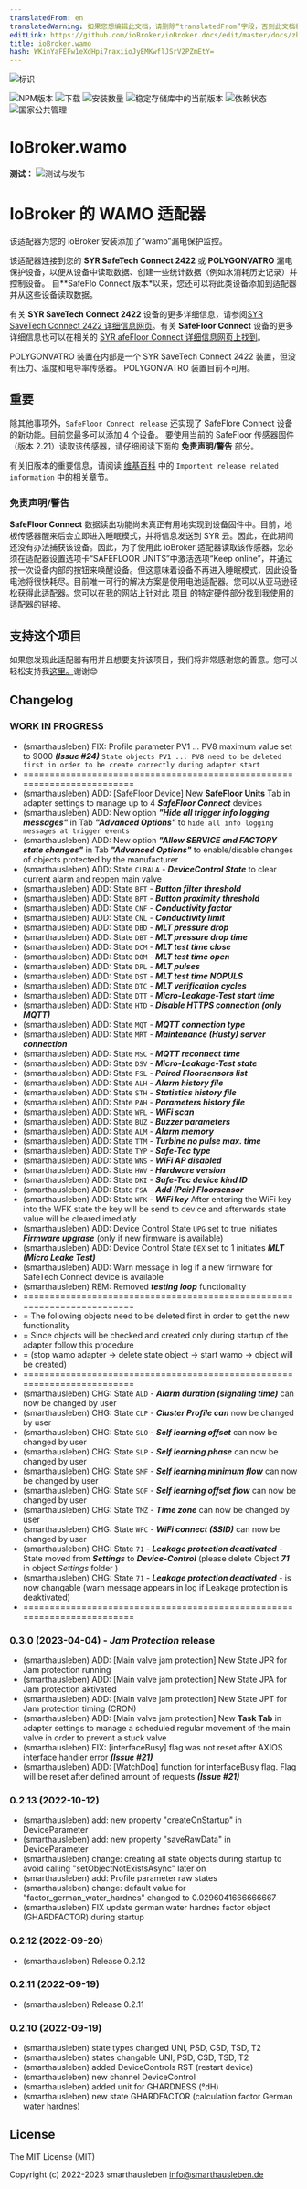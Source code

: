```yaml
---
translatedFrom: en
translatedWarning: 如果您想编辑此文档，请删除“translatedFrom”字段，否则此文档将再次自动翻译
editLink: https://github.com/ioBroker/ioBroker.docs/edit/master/docs/zh-cn/adapterref/iobroker.wamo/README.md
title: ioBroker.wamo
hash: WKinYaFEFw1eXdHpi7raxiioJyEMKwflJSrV2PZmEtY=
---
```

![标识](../../../en/adapterref/iobroker.wamo/admin/wamo.png)

![NPM版本](https://img.shields.io/npm/v/iobroker.wamo.svg)
![下载](https://img.shields.io/npm/dm/iobroker.wamo.svg)
![安装数量](https://iobroker.live/badges/wamo-installed.svg)
![稳定存储库中的当前版本](https://iobroker.live/badges/wamo-stable.svg)
![依赖状态](https://img.shields.io/david/smarthausleben/iobroker.wamo.svg)
![国家公共管理](https://nodei.co/npm/iobroker.wamo.png?downloads=true)

# IoBroker.wamo
**测试：** ![测试与发布](https://github.com/smarthausleben/ioBroker.wamo/workflows/Test%20and%20Release/badge.svg)

# IoBroker 的 WAMO 适配器
该适配器为您的 ioBroker 安装添加了“wamo”漏电保护监控。

该适配器连接到您的 **SYR SafeTech Connect 2422** 或 **POLYGONVATRO** 漏电保护设备，以便从设备中读取数据、创建一些统计数据（例如水消耗历史记录）并控制设备。
自**SafeFlo Connect 版本*以来，您还可以将此类设备添加到适配器并从这些设备读取数据。

有关 **SYR SaveTech Connect 2422** 设备的更多详细信息，请参阅[SYR SaveTech Connect 2422 详细信息网页](https://www.syr.de/de/Produkte/CB9D9A72-BC51-40CE-840E-73401981A519/SafeTech-Connect)。有关 **SafeFloor Connect** 设备的更多详细信息也可以在相关的 [SYR afeFloor Connect 详细信息网页上找到](https://www.syr.de/de/Produkte/699373BB-C8BE-4992-9CFA-2CB15A5A6166/SafeFloor-Connect#FocusContent)。

POLYGONVATRO 装置在内部是一个 SYR SaveTech Connect 2422 装置，但没有压力、温度和电导率传感器。 POLYGONVATRO 装置目前不可用。

## 重要
除其他事项外，`SafeFloor Connect release` 还实现了 SafeFlore Connect 设备的新功能。目前您最多可以添加 4 个设备。
要使用当前的 SafeFloor 传感器固件（版本 2.21）读取该传感器，请仔细阅读下面的 **免责声明/警告** 部分。

有关旧版本的重要信息，请阅读 [维基百科](https://github.com/smarthausleben/ioBroker.wamo/wiki/Importent-release-related-information) 中的 `Importent release related information` 中的相关章节。

### 免责声明/警告
**SafeFloor Connect** 数据读出功能尚未真正有用地实现到设备固件中。目前，地板传感器醒来后会立即进入睡眠模式，并将信息发送到 SYR 云。因此，在此期间还没有办法捕获该设备。因此，为了使用此 ioBroker 适配器读取该传感器，您必须在适配器设置选项卡“SAFEFLOOR UNITS”中激活选项“Keep online”，并通过按一次设备内部的按钮来唤醒设备。但这意味着设备不再进入睡眠模式，因此设备电池将很快耗尽。目前唯一可行的解决方案是使用电池适配器。您可以从亚马逊轻松获得此适配器。您可以在我的网站上针对此 [项目](https://smarthausleben.de/wasserwaechter/) 的特定硬件部分找到我使用的适配器的链接。

## 支持这个项目
如果您发现此适配器有用并且想要支持该项目，我们将非常感谢您的善意。您可以轻松支持我[这里。](https://www.paypal.com/paypalme/smarthausleben)谢谢😊

## Changelog
<!--
    Placeholder for the next version (at the beginning of the line):
    ### **WORK IN PROGRESS**

* ======================================================================== (max broad of READMR.md page )
-->

### **WORK IN PROGRESS**
* (smarthausleben) FIX: Profile parameter PV1 ... PV8 maximum value set to 9000 **_(Issue #24)_** `State objects PV1 ... PV8 need to be deleted first in order to be create correctly during adapter start`
* ========================================================================
* (smarthausleben) ADD: [SafeFloor Device] New **SafeFloor Units** Tab in adapter settings to manage up to 4 **_SafeFloor Connect_** devices
* (smarthausleben) ADD: New option **_"Hide all trigger info logging messages"_** in Tab **_"Advanced Options"_** to `hide all info logging messages at trigger events`
* (smarthausleben) ADD: New option **_"Allow SERVICE and FACTORY state changes"_** in Tab **_"Advanced Options"_** to enable/disable changes of objects protected by the manufacturer
* (smarthausleben) ADD: State `CLRALA` - **_DeviceControl State_** to clear current alarm and reopen main valve
* (smarthausleben) ADD: State `BFT` - **_Button filter threshold_**
* (smarthausleben) ADD: State `BPT` - **_Button proximity threshold_**
* (smarthausleben) ADD: State `CNF` - **_Conductivity factor_**
* (smarthausleben) ADD: State `CNL` - **_Conductivity limit_**
* (smarthausleben) ADD: State `DBD` - **_MLT pressure drop_**
* (smarthausleben) ADD: State `DBT` - **_MLT pressure drop time_**
* (smarthausleben) ADD: State `DCM` - **_MLT test time close_**
* (smarthausleben) ADD: State `DOM` - **_MLT test time open_**
* (smarthausleben) ADD: State `DPL` - **_MLT pulses_**
* (smarthausleben) ADD: State `DST` - **_MLT test time NOPULS_**
* (smarthausleben) ADD: State `DTC` - **_MLT verification cycles_**
* (smarthausleben) ADD: State `DTT` - **_Micro-Leakage-Test start time_**
* (smarthausleben) ADD: State `HTD` - **_Disable HTTPS connection (only MQTT)_**
* (smarthausleben) ADD: State `MQT` - **_MQTT connection type_**
* (smarthausleben) ADD: State `MRT` - **_Maintenance (Husty) server connection_**
* (smarthausleben) ADD: State `MSC` - **_MQTT reconnect time_**
* (smarthausleben) ADD: State `DSV` - **_Micro-Leakage-Test state_**
* (smarthausleben) ADD: State `FSL` - **_Paired Floorsensors list_**
* (smarthausleben) ADD: State `ALH` - **_Alarm history file_**
* (smarthausleben) ADD: State `STH` - **_Statistics history file_**
* (smarthausleben) ADD: State `PAH` - **_Parameters history file_**
* (smarthausleben) ADD: State `WFL` - **_WiFi scan_**
* (smarthausleben) ADD: State `BUZ` - **_Buzzer parameters_**
* (smarthausleben) ADD: State `ALM` - **_Alarm memory_**
* (smarthausleben) ADD: State `TTM` - **_Turbine no pulse max. time_**
* (smarthausleben) ADD: State `TYP` - **_Safe-Tec type_**
* (smarthausleben) ADD: State `WNS` - **_WiFi AP disabled_**
* (smarthausleben) ADD: State `HWV` - **_Hardware version_**
* (smarthausleben) ADD: State `DKI` - **_Safe-Tec device kind ID_**
* (smarthausleben) ADD: State `FSA` - **_Add (Pair) Floorsensor_**
* (smarthausleben) ADD: State `WFK` - **_WiFi key_** After entering the WiFi key into the WFK state the key will be send to device and afterwards state value will be cleared imediatly
* (smarthausleben) ADD: Device Control State `UPG` set to true initiates **_Firmware upgrase_** (only if new firmware is available)
* (smarthausleben) ADD: Device Control State `DEX` set to 1 initiates **_MLT (Micro Leake Test)_**
* (smarthausleben) ADD: Warn message in log if a new firmware for SafeTech Connect device is available
* (smarthausleben) REM: Removed **_testing loop_** functionality
* ========================================================================
* = The following objects need to be deleted first in order to get the new functionality
* = Since objects will be checked and created only during startup of the adapter follow this procedure
* = (stop wamo adapter -> delete state object -> start wamo -> object will be created)
* ========================================================================
* (smarthausleben) CHG: State `ALD` - **_Alarm duration (signaling time)_** can now be changed by user
* (smarthausleben) CHG: State `CLP` - **_Cluster Profile can_** now be changed by user
* (smarthausleben) CHG: State `SLO` - **_Self learning offset_** can now be changed by user
* (smarthausleben) CHG: State `SLP` - **_Self learning phase_** can now be changed by user
* (smarthausleben) CHG: State `SMF` - **_Self learning minimum flow_** can now be changed by user
* (smarthausleben) CHG: State `SOF` - **_Self learning offset flow_** can now be changed by user
* (smarthausleben) CHG: State `TMZ` - **_Time zone_** can now be changed by user
* (smarthausleben) CHG: State `WFC` - **_WiFi connect (SSID)_** can now be changed by user
* (smarthausleben) CHG: State `71` - **_Leakage protection deactivated_** - State moved from **_Settings_** to **_Device-Control_** (please delete Object **_71_** in object _Settings_ folder )
* (smarthausleben) CHG: State `71` - **_Leakage protection deactivated_** - is now changable (warn message appears in log if Leakage protection is deaktivated) 
* ========================================================================

### 0.3.0 (2023-04-04) - ***Jam Protection*** release
* (smarthausleben) ADD: [Main valve jam protection] New State JPR for Jam protection running 
* (smarthausleben) ADD: [Main valve jam protection] New State JPA for Jam protection aktivated
* (smarthausleben) ADD: [Main valve jam protection] New State JPT for Jam protection timing (CRON)
* (smarthausleben) ADD: [Main valve jam protection] New **Task Tab** in adapter settings to manage a scheduled regular movement of the main valve in order to prevent a stuck valve
* (smarthausleben) FIX: [interfaceBusy] flag was not reset after AXIOS interface handler error **_(Issue #21)_**
* (smarthausleben) ADD: [WatchDog] function for interfaceBusy flag. Flag will be reset after defined amount of requests **_(Issue #21)_**

### 0.2.13 (2022-10-12)
* (smarthausleben) add: new property "createOnStartup" in DeviceParameter
* (smarthausleben) add: new property "saveRawData" in DeviceParameter
* (smarthausleben) change: creating all state objects during startup to avoid calling "setObjectNotExistsAsync" later on
* (smarthausleben) add: Profile parameter raw states
* (smarthausleben) change: default value for "factor_german_water_hardnes" changed to 0.0296041666666667
* (smarthausleben) FIX update german water hardnes factor object (GHARDFACTOR) during startup 

### 0.2.12 (2022-09-20)
* (smarthausleben) Release 0.2.12

### 0.2.11 (2022-09-19)
* (smarthausleben) Release 0.2.11

### 0.2.10 (2022-09-19)
* (smarthausleben) state types changed UNI, PSD, CSD, TSD, T2
* (smarthausleben) states changable UNI, PSD, CSD, TSD, T2
* (smarthausleben) added DeviceControls RST (restart device)
* (smarthausleben) new channel DeviceControl
* (smarthausleben) added unit for GHARDNESS (°dH)
* (smarthausleben) new state GHARDFACTOR (calculation factor German water hardnes)

## License
The MIT License (MIT)

Copyright (c) 2022-2023 smarthausleben <info@smarthausleben.de>